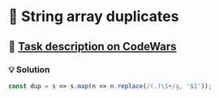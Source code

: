 # 📝 String array duplicates

## 🔗 [Task description on CodeWars](https://www.codewars.com/kata/59f08f89a5e129c543000069)

### 💡 Solution

```javascript
const dup = s => s.map(n => n.replace(/(.)\1+/g, '$1'));
```
